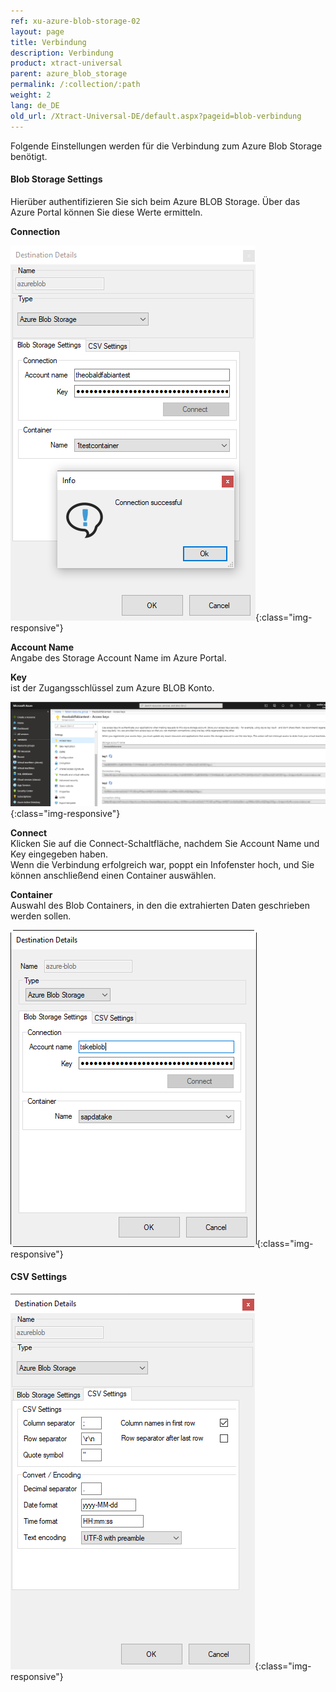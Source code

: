```yaml
---
ref: xu-azure-blob-storage-02
layout: page
title: Verbindung
description: Verbindung
product: xtract-universal
parent: azure_blob_storage
permalink: /:collection/:path
weight: 2
lang: de_DE
old_url: /Xtract-Universal-DE/default.aspx?pageid=blob-verbindung
---
```


Folgende Einstellungen werden für die Verbindung zum Azure Blob Storage benötigt.  

#### Blob Storage Settings

Hierüber authentifizieren Sie sich beim Azure BLOB Storage. Über das Azure Portal können Sie diese Werte ermitteln.

**Connection**

![xu-azure-blob-con-01](/img/content/xu-azure-blob-con-01.png){:class="img-responsive"}

**Account Name**<br>
Angabe des Storage Account Name im Azure Portal.

**Key**<br>
ist der Zugangsschlüssel zum Azure BLOB Konto.  

![azure-blob-access-keys](/img/content/azure-blob-access-keys.png){:class="img-responsive"}

**Connect**<br>
Klicken Sie auf die Connect-Schaltfläche, nachdem Sie Account Name und Key eingegeben haben. <br>
Wenn die Verbindung erfolgreich war, poppt ein Infofenster hoch, und Sie können anschließend einen Container auswählen.


**Container**<br>
Auswahl des Blob Containers, in den die extrahierten Daten geschrieben werden sollen.

![xu-azure-blob-con-02](/img/content/xu-azure-blob-con-02.png){:class="img-responsive"}

#### CSV Settings

![azure_blob_destination_settings_csv_settings](/img/content/azure_blob_destination_settings_csv_settings.png){:class="img-responsive"}

 